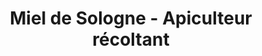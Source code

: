 ---
title: "Miel de Sologne - Apiculteur récoltant"
url: /clemont/miel-de-sologne-apiculteur-recoltant/
shop: rucher
---